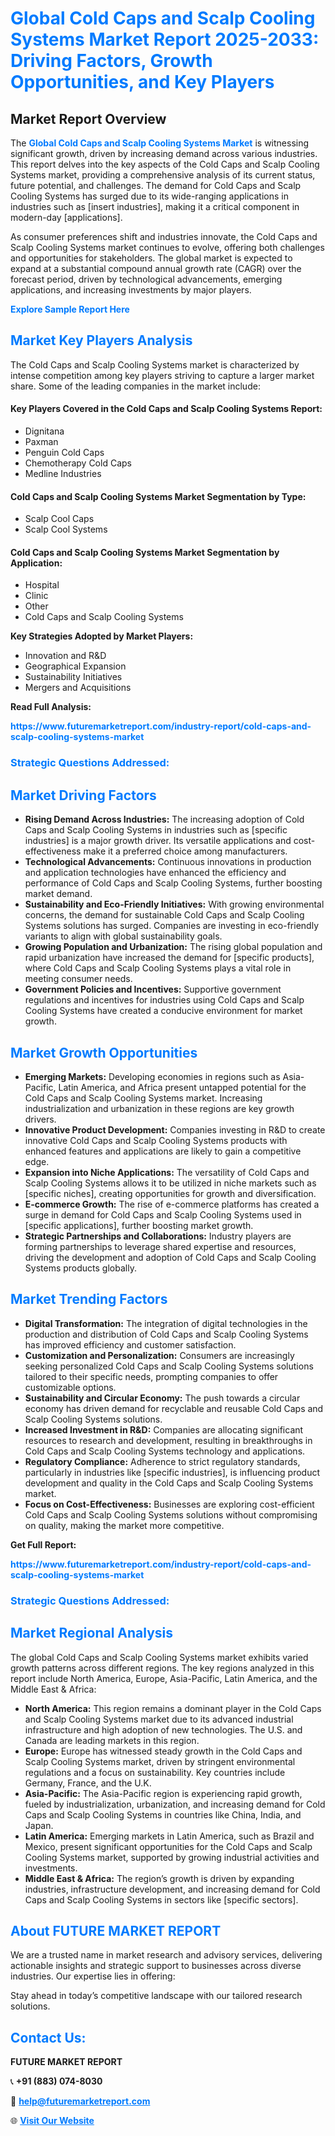 <h1 style="color: #007BFF;">Global Cold Caps and Scalp Cooling Systems Market Report 2025-2033: Driving Factors, Growth Opportunities, and Key Players</h1>

<section id="overview">
<h2>Market Report Overview</h2>
<p>The <a href="https://www.futuremarketreport.com/industry-report/cold-caps-and-scalp-cooling-systems-market" style="color: #007BFF; text-decoration: none;"><strong>Global Cold Caps and Scalp Cooling Systems Market</strong></a> is witnessing significant growth, driven by increasing demand across various industries. This report delves into the key aspects of the Cold Caps and Scalp Cooling Systems market, providing a comprehensive analysis of its current status, future potential, and challenges. The demand for Cold Caps and Scalp Cooling Systems has surged due to its wide-ranging applications in industries such as [insert industries], making it a critical component in modern-day [applications].</p>
<p>As consumer preferences shift and industries innovate, the Cold Caps and Scalp Cooling Systems market continues to evolve, offering both challenges and opportunities for stakeholders. The global market is expected to expand at a substantial compound annual growth rate (CAGR) over the forecast period, driven by technological advancements, emerging applications, and increasing investments by major players.</p>
</section>

<section id="overview">
<p><a href="https://www.futuremarketreport.com/request-sample/reportId=123873" style="color: #007BFF; text-decoration: none;"><strong>Explore Sample Report Here</strong></a></p>
</section>

<section id="key-players">
<h2 style="color: #007BFF;">Market Key Players Analysis</h2>
<p>The Cold Caps and Scalp Cooling Systems market is characterized by intense competition among key players striving to capture a larger market share. Some of the leading companies in the market include:</p>
<h4>Key Players Covered in the Cold Caps and Scalp Cooling Systems Report:</h4>
<ul><li>Dignitana</li><li>Paxman</li><li>Penguin Cold Caps</li><li>Chemotherapy Cold Caps</li><li>Medline Industries</li></ul>
<h4>Cold Caps and Scalp Cooling Systems Market Segmentation by Type:</h4>
<ul><li>Scalp Cool Caps</li><li>Scalp Cool Systems</li></ul>

<h4>Cold Caps and Scalp Cooling Systems Market Segmentation by Application:</h4>
<ul><li>Hospital</li><li>Clinic</li><li>Other</li><li>Cold Caps and Scalp Cooling Systems</li></ul>
<p><strong>Key Strategies Adopted by Market Players:</strong></p>
<ul>
<li>Innovation and R&D</li>
<li>Geographical Expansion</li>
<li>Sustainability Initiatives</li>
<li>Mergers and Acquisitions</li>
</ul>
</section>

<section>
<p><strong>Read Full Analysis: </strong></p><a href="https://www.futuremarketreport.com/industry-report/cold-caps-and-scalp-cooling-systems-market" style="color: #007BFF; text-decoration: none;"><strong>https://www.futuremarketreport.com/industry-report/cold-caps-and-scalp-cooling-systems-market</strong></a>
<h3 style="color: #007BFF;">Strategic Questions Addressed:</h3>
</section>

<section id="driving-factors">
<h2 style="color: #007BFF;">Market Driving Factors</h2>
<ul>
<li><strong>Rising Demand Across Industries:</strong> The increasing adoption of Cold Caps and Scalp Cooling Systems in industries such as [specific industries] is a major growth driver. Its versatile applications and cost-effectiveness make it a preferred choice among manufacturers.</li>
<li><strong>Technological Advancements:</strong> Continuous innovations in production and application technologies have enhanced the efficiency and performance of Cold Caps and Scalp Cooling Systems, further boosting market demand.</li>
<li><strong>Sustainability and Eco-Friendly Initiatives:</strong> With growing environmental concerns, the demand for sustainable Cold Caps and Scalp Cooling Systems solutions has surged. Companies are investing in eco-friendly variants to align with global sustainability goals.</li>
<li><strong>Growing Population and Urbanization:</strong> The rising global population and rapid urbanization have increased the demand for [specific products], where Cold Caps and Scalp Cooling Systems plays a vital role in meeting consumer needs.</li>
<li><strong>Government Policies and Incentives:</strong> Supportive government regulations and incentives for industries using Cold Caps and Scalp Cooling Systems have created a conducive environment for market growth.</li>
</ul>
</section>

<section id="growth-opportunities">
<h2 style="color: #007BFF;">Market Growth Opportunities</h2>
<ul>
<li><strong>Emerging Markets:</strong> Developing economies in regions such as Asia-Pacific, Latin America, and Africa present untapped potential for the Cold Caps and Scalp Cooling Systems market. Increasing industrialization and urbanization in these regions are key growth drivers.</li>
<li><strong>Innovative Product Development:</strong> Companies investing in R&D to create innovative Cold Caps and Scalp Cooling Systems products with enhanced features and applications are likely to gain a competitive edge.</li>
<li><strong>Expansion into Niche Applications:</strong> The versatility of Cold Caps and Scalp Cooling Systems allows it to be utilized in niche markets such as [specific niches], creating opportunities for growth and diversification.</li>
<li><strong>E-commerce Growth:</strong> The rise of e-commerce platforms has created a surge in demand for Cold Caps and Scalp Cooling Systems used in [specific applications], further boosting market growth.</li>
<li><strong>Strategic Partnerships and Collaborations:</strong> Industry players are forming partnerships to leverage shared expertise and resources, driving the development and adoption of Cold Caps and Scalp Cooling Systems products globally.</li>
</ul>
</section>

<section id="trending-factors">
<h2 style="color: #007BFF;">Market Trending Factors</h2>
<ul>
<li><strong>Digital Transformation:</strong> The integration of digital technologies in the production and distribution of Cold Caps and Scalp Cooling Systems has improved efficiency and customer satisfaction.</li>
<li><strong>Customization and Personalization:</strong> Consumers are increasingly seeking personalized Cold Caps and Scalp Cooling Systems solutions tailored to their specific needs, prompting companies to offer customizable options.</li>
<li><strong>Sustainability and Circular Economy:</strong> The push towards a circular economy has driven demand for recyclable and reusable Cold Caps and Scalp Cooling Systems solutions.</li>
<li><strong>Increased Investment in R&D:</strong> Companies are allocating significant resources to research and development, resulting in breakthroughs in Cold Caps and Scalp Cooling Systems technology and applications.</li>
<li><strong>Regulatory Compliance:</strong> Adherence to strict regulatory standards, particularly in industries like [specific industries], is influencing product development and quality in the Cold Caps and Scalp Cooling Systems market.</li>
<li><strong>Focus on Cost-Effectiveness:</strong> Businesses are exploring cost-efficient Cold Caps and Scalp Cooling Systems solutions without compromising on quality, making the market more competitive.</li>
</ul>
</section>

<section>
<p><strong>Get Full Report: </strong></p><a href="https://www.futuremarketreport.com/industry-report/cold-caps-and-scalp-cooling-systems-market" style="color: #007BFF; text-decoration: none;"><strong>https://www.futuremarketreport.com/industry-report/cold-caps-and-scalp-cooling-systems-market</strong></a>
<h3 style="color: #007BFF;">Strategic Questions Addressed:</h3>
</section>


<section id="regional-analysis">
<h2 style="color: #007BFF;">Market Regional Analysis</h2>
<p>The global Cold Caps and Scalp Cooling Systems market exhibits varied growth patterns across different regions. The key regions analyzed in this report include North America, Europe, Asia-Pacific, Latin America, and the Middle East & Africa:</p>
<ul>
<li><strong>North America:</strong> This region remains a dominant player in the Cold Caps and Scalp Cooling Systems market due to its advanced industrial infrastructure and high adoption of new technologies. The U.S. and Canada are leading markets in this region.</li>
<li><strong>Europe:</strong> Europe has witnessed steady growth in the Cold Caps and Scalp Cooling Systems market, driven by stringent environmental regulations and a focus on sustainability. Key countries include Germany, France, and the U.K.</li>
<li><strong>Asia-Pacific:</strong> The Asia-Pacific region is experiencing rapid growth, fueled by industrialization, urbanization, and increasing demand for Cold Caps and Scalp Cooling Systems in countries like China, India, and Japan.</li>
<li><strong>Latin America:</strong> Emerging markets in Latin America, such as Brazil and Mexico, present significant opportunities for the Cold Caps and Scalp Cooling Systems market, supported by growing industrial activities and investments.</li>
<li><strong>Middle East & Africa:</strong> The region’s growth is driven by expanding industries, infrastructure development, and increasing demand for Cold Caps and Scalp Cooling Systems in sectors like [specific sectors].</li>
</ul>
</section>

<footer>
<h2 style="color: #007BFF;">About FUTURE MARKET REPORT</h2>
<p>We are a trusted name in market research and advisory services, delivering actionable insights and strategic support to businesses across diverse industries. Our expertise lies in offering:</p>

<p>Stay ahead in today’s competitive landscape with our tailored research solutions.</p>

<h2 style="color: #007BFF;">Contact Us:</h2>
<p><strong>FUTURE MARKET REPORT</strong></p>
<p>📞 <strong>+91 (883) 074-8030</strong></p>
<p>📧 <strong><a href="mailto:help@futuremarketreport.com" style="color: #007BFF;">help@futuremarketreport.com</a></strong></p>
<p>🌐 <strong><a href="https://www.futuremarketreport.com/" style="color: #007BFF;">Visit Our Website</a></strong></p>
</footer>